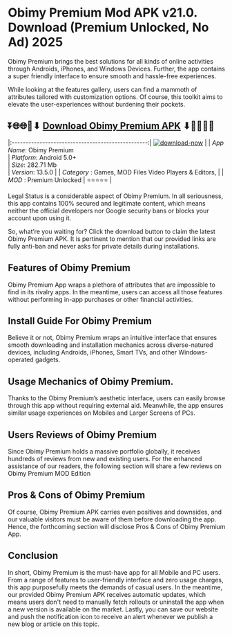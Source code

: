 # Obimy Premium Mod APK v21.0. Download (Premium Unlocked, No Ad) 2025

Obimy Premium brings the best solutions for all kinds of online activities through Androids, iPhones, and Windows Devices. Further, the app contains a super friendly interface to ensure smooth and hassle-free experiences.

While looking at the features gallery, users can find a mammoth of attributes tailored with customization options. Of course, this toolkit aims to elevate the user-experiences without burdening their pockets.

## ⏬🌐🌐📌⬇ [Download Obimy Premium APK](https://newsloopy.com/obimy-premium-apk/) ⬇📌🌐🌐⏬

|:-------------------------------------------------:|
[![download-now](https://github.com/user-attachments/assets/22657e67-9d2d-46af-a41a-5d365d2ddc1f)](https://newsloopy.com/obimy-premium-apk/)  |
| *App Name*: Obimy Premium                     
| *Platform*: Android 5.0+                     
| *Size*: 282.71 Mb                                                  
| *Version*: 13.5.0    |
| *Category* : Games, MOD Files Video Players & Editors, |
| *MOD* : Premium Unlocked
| ⭐⭐⭐⭐⭐ |

Legal Status is a considerable aspect of Obimy Premium. In all seriousness, this app contains 100% secured and legitimate content, which means neither the official developers nor Google security bans or blocks your account upon using it. 

So, what’re you waiting for? Click the download button to claim the latest Obimy Premium APK. It is pertinent to mention that our provided links are fully anti-ban and never asks for private details during installations. 

## Features of Obimy Premium

Obimy Premium App wraps a plethora of attributes that are impossible to find in its rivalry apps. In the meantime, users can access all those features without performing in-app purchases or other financial activities.

## Install Guide For Obimy Premium

Believe it or not, Obimy Premium wraps an intuitive interface that ensures smooth downloading and installation mechanics across diverse-natured devices, including Androids, iPhones, Smart TVs, and other Windows-operated gadgets.

## Usage Mechanics of Obimy Premium. 

Thanks to the Obimy Premium’s aesthetic interface, users can easily browse through this app without requiring external aid. Meanwhile, the app ensures similar usage experiences on Mobiles and Larger Screens of PCs.

## Users Reviews of Obimy Premium

Since Obimy Premium holds a massive portfolio globally, it receives hundreds of reviews from new and existing users. For the enhanced assistance of our readers, the following section will share a few reviews on Obimy Premium MOD Edition

## Pros & Cons of Obimy Premium

Of course, Obimy Premium APK carries even positives and downsides, and our valuable visitors must be aware of them before downloading the app. Hence, the forthcoming section will disclose Pros & Cons of Obimy Premium App.

## Conclusion

In short, Obimy Premium is the must-have app for all Mobile and PC users. From a range of features to user-friendly interface and zero usage charges, this app purposefully meets the demands of casual users. In the meantime, our provided Obimy Premium APK receives automatic updates, which means users don't need to manually fetch rollouts or uninstall the app when a new version is available on the market. Lastly, you can save our website and push the notification icon to receive an alert whenever we publish a new blog or article on this topic. 
